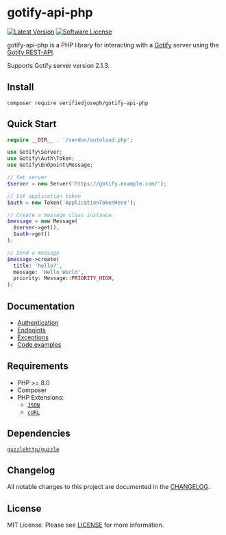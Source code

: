 # gotify-api-php

[![Latest Version](https://img.shields.io/github/release/VerifiedJoseph/gotify-api-php.svg?style=flat-square)](https://github.com/VerifiedJoseph/gotify-api-php/releases)
[![Software License](https://img.shields.io/badge/license-MIT-brightgreen.svg?style=flat-square)](LICENSE)

gotify-api-php is a PHP library for interacting with a [Gotify](https://github.com/gotify/server) server using the [Gotify REST-API](https://gotify.net/api-docs).

Supports Gotify server version 2.1.3.

## Install

```
composer require verifiedjoseph/gotify-api-php
```

## Quick Start
```PHP
require __DIR__ . '/vendor/autoload.php';

use Gotify\Server;
use Gotify\Auth\Token;
use Gotify\Endpoint\Message;

// Set server
$server = new Server('https://gotify.example.com/');

// Set application token
$auth = new Token('ApplicationTokenHere');

// Create a message class instance
$message = new Message(
  $server->get(),
  $auth->get()
);

// Send a message
$message->create(
  title: 'hello?',
  message: 'Hello World',
  priority: Message::PRIORITY_HIGH,
);
```

## Documentation
- [Authentication](docs/auth.md)
- [Endpoints](docs/endpoints.md)
- [Exceptions](docs/exceptions.md)
- [Code examples](docs/examples.md)

## Requirements

- PHP >= 8.0
- Composer
- PHP Extensions:
  - [`JSON`](https://www.php.net/manual/en/book.json.php)
  - [`cURL`](https://secure.php.net/manual/en/book.curl.php)

## Dependencies

[`guzzlehttp/guzzle`](https://github.com/guzzle/guzzle/)

## Changelog

All notable changes to this project are documented in the [CHANGELOG](CHANGELOG.md).

## License

MIT License. Please see [LICENSE](LICENSE) for more information.
